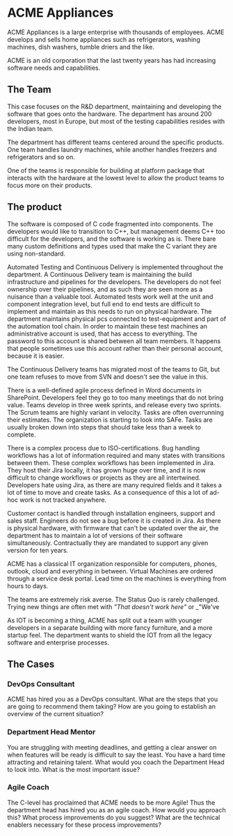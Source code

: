 # ACME Appliances

ACME Appliances is a large enterprise with thousands of employees. ACME develops and sells home appliances such as refrigerators,
washing machines, dish washers, tumble driers and the like.

ACME is an old corporation that the last twenty years has had increasing software needs and capabilities.

## The Team

This case focuses on the R&D department, maintaining and developing the software that goes onto the hardware.
The department has around 200 developers, most in Europe, but most of the testing capabilities resides with the Indian team.

The department has different teams centered around the specific products. One team handles laundry machines, while another handles freezers and refrigerators and so on.

One of the teams is responsible for building at platform package that interacts with the hardware at the lowest level to allow the product teams to focus more on their products.

## The product

The software is composed of C code fragmented into components. The developers would like to transition to C++, but management deems C++ too difficult for the developers,
and the software is working as is. There bare many custom definitions and types used that make the C variant they are using non-standard.

Automated Testing and Continuous Delivery is implemented throughout the department.
A Continuous Delivery team is maintaining the build infrastructure and pipelines for the developers. The developers do not feel ownership over their pipelines, and as such they
are seen more as a nuisance than a valuable tool.
Automated tests work well at the unit and component integration level, but full end to end tests are difficult to implement and maintain as this needs to run on physical hardware.
The department maintains physical pcs connected to test-equipment and part of the automation tool chain. In order to maintain these test machines an administrative account 
is used, that has access to everything. The password to this account is shared between all team members. It happens that people sometimes use this account rather than their
personal account, because it is easier.

The Continuous Delivery teams has migrated most of the teams to Git, but one team refuses to move from SVN and doesn't see the value in this.

There is a well-defined agile process defined in Word documents in SharePoint. Developers feel they go to too many meetings that do not bring value.
Teams develop in three week sprints, and release every two sprints.
The Scrum teams are highly variant in velocity. Tasks are often overrunning their estimates. The organization is starting to look into SAFe.
Tasks are usually broken down into steps that should take less than a week to complete.

There is a complex process due to ISO-certifications. Bug handling workflows has a lot of information required and many states with transitions between them.
These complex workflows has been implemented in Jira. They host their Jira locally, it has grown huge over time, and it is now difficult to change workflows or projects as they are all intertwined. Developers hate using Jira, as there are many required fields and it takes a lot of time to move and create tasks.
As a consequence of this a lot of ad-hoc work is not tracked anywhere.

Customer contact is handled through installation engineers, support and sales staff. Engineers do not see a bug before it is created in Jira.
As there is physical hardware, with firmware that can't be updated over the air, the department has to maintain a lot of versions of their software simultaneously.
Contractually they are mandated to support any given version for ten years.

ACME has a classical IT organization responsible for computers, phones, outlook, cloud and everything in between. Virtual Machines are ordered through a service desk portal.
Lead time on the machines is everything from hours to days.

The teams are extremely risk averse. The Status Quo is rarely challenged. Trying new things are often met with _"That doesn't work here"_ or _"We've 

As IOT is becoming a thing, ACME has split out a team with younger developers in a separate building with more fancy furniture, and a more startup feel. The department wants to shield the IOT from all the legacy software and enterprise processes.

## The Cases

### DevOps Consultant

ACME has hired you as a DevOps consultant. What are the steps that you are going to recommend them taking?
How are you going to establish an overview of the current situation?

### Department Head Mentor

You are struggling with meeting deadlines, and getting a clear answer on when features will be ready is difficult to say the least.
You have a hard time attracting and retaining talent. What would you coach the Department Head to look into. What is the most important issue?

### Agile Coach

The C-level has proclaimed that ACME needs to be more Agile! Thus the department head has hired you as an agile coach.
How would you approach this? What process improvements do you suggest? What are the technical enablers necessary for these process improvements?